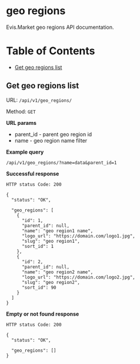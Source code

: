 # geo regions

Evis.Market geo regions API documentation.

Table of Contents
=================
* [Get geo regions list](#get-geo-regions-list)

## Get geo regions list

URL: `/api/v1/geo_regions/`

Method: `GET`

**URL params**

* parent_id - parent geo region id
* name - geo region name filter

**Example query**

    /api/v1/geo_regions/?name=data&parent_id=1


**Successful response**

    HTTP status Code: 200

    {
      "status": "OK",

      "geo_regions": [
        {
          "id": 1,
          "parent_id": null,
          "name": "geo region1 name",
          "logo_url": "https://domain.com/logo1.jpg",
          "slug": "geo region1",
          "sort_id": 1
        },
        {
          "id": 2,
          "parent_id": null,
          "name": "geo region2 name",
          "logo_url": "https://domain.com/logo2.jpg",
          "slug": "geo region2",
          "sort_id": 90
        }
      ]
    }

**Empty or not found response**

    HTTP status Code: 200

    {
      "status": "OK",

      "geo_regions": []
    }
